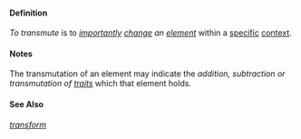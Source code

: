 #### Definition

*To transmute* is to *[importantly](https://github.com/gcassel/Modular-Organization-Terminology/blob/master/terms/importance.md) [change](https://github.com/gcassel/Modular-Organization-Terminology/blob/master/terms/change.md) an [element](https://github.com/gcassel/Modular-Organization-Terminology/blob/master/terms/element.md)* within a [specific](https://github.com/gcassel/Modular-Organization-Terminology/blob/master/terms/specific.md) [context](https://github.com/gcassel/Modular-Organization-Terminology/blob/master/terms/context.md).

#### Notes

The transmutation of an element may indicate the *addition, subtraction or transmutation of [traits](https://github.com/gcassel/Modular-Organization-Terminology/blob/master/terms/trait.md)* which that element holds.

#### See Also

*[transform](https://github.com/gcassel/Modular-Organization-Terminology/blob/master/terms/transform.md)*  


